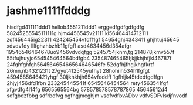 # jashme1111fdddg
hisdfgd411111ddd1
hellob4551211ddd1
erggedfgdfgdfgdfg
58245255545111111g
hjm4456545v21111
kl56464414712111
zdf456445ig22311
424245454vfdff1gf
54654ghj4343411
ghjhtuj45645 xdvdv1dy
lllfghzhbzhb11gfgff
asd4634456d354afgr
19546546464678uo9456vdvdqfgg
5245754jknm,tg
214878jkmv557f
55tfujhuyjo654545464564bdfgb4
235487465465l;kjjkhjhfjkl46787f
24fghfghfgh56456465466564646546fe
52dgfhjfhgjkhgfkrtf
26mn,nb4321231t
27gyut412545yufhyt
28hohiih534h1fgfgt
4594585646421yhgf
30ljkhkhjh654vfeddff
1gfhijk45tdedfgdffgn
2hjyj456dfd1fbn
233245445541f
6545646454564
rety4563541fgf
xfgvdfg4l14fg
6565565564bg
578578578578787865
45645612d4
sdfgbdzfbbg
sdfrbdfvg
xgfngjmcghjm
vsdfvdfbvADbv
vdfvSDFvlsdjfnvodf

